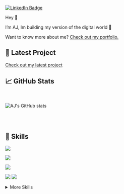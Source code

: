 [![LinkedIn Badge](https://img.shields.io/badge/LinkedIn-Profile-informational?style=flat&logo=linkedin&logoColor=white&color=0D76A8)](https://www.linkedin.com/in/ajtbrown/)

Hey 👋

I’m AJ, Im building my version of the digital world  :metal:

Want to know more about me? [Check out my portfolio.](https://ajtbrown.com/)

## 📝 Latest Project

[Check out my latest project](https://github.com/AJ-Brown-InTech/libre-api)
<br>
## &#x1f4c8; GitHub Stats

<br>
<!-- <a href="https://github.com/AJ-Brown-InTech">
  <img align="center" style="margin:0.5rem" src="https://github-readme-stats.vercel.app/api/top-langs/?username=AJ-Brown-InTech&hide=html,css&title_color=ffffff&text_color=c9cacc&icon_color=4AB197&bg_color=1A2B34" />
</a> -->

<!-- [![AJ's GitHub stats](https://github-readme-stats.vercel.app/api?username=AJ-Brown-InTech)](https://github.com/AJ-Brown-InTech/github-readme-stats) -->
![AJ's GitHub stats](https://github-readme-stats.vercel.app/api?username=AJ-Brown-InTech&show_icons=true)
<!-- <a href="https://github.com/AJ-Brown-InTech">
  <img align="center" style="margin:0.5rem" src="https://github-readme-stats.vercel.app/api?username=AJ-Brown-InTech&show_icons=true&line_height=27&count_private=true&title_color=ffffff&text_color=c9cacc&icon_color=4AB097&bg_color=1A2B34" alt="Martin's GitHub Stats" />
</a> -->

<br>
<br>

## 💼 Skills

![](https://img.shields.io/badge/Code-Go-informational?style=flat&logo=angular&logoColor=white&color=4AB197)
<!-- ![](https://img.shields.io/badge/Code-JavaScript-informational?style=flat&logo=JavaScript&logoColor=white&color=4AB197)
![](https://img.shields.io/badge/Code-Nodejs-informational?style=flat&logo=ionic&logoColor=white&color=4AB197) -->
![](https://img.shields.io/badge/Code-React-informational?style=flat&logo=react&logoColor=white&color=4AB197)
<!-- ![](https://img.shields.io/badge/Code-Ruby-informational?style=flat&logo=Redux&logoColor=white&color=4AB197) -->
<!-- ![](https://img.shields.io/badge/Code-Python-informational?style=flat&logo=gatsby&logoColor=white&color=4AB197) -->
![](https://img.shields.io/badge/Code-Postgres-informational?style=flat&logo=Java&logoColor=white&color=4AB197)
<!-- ![](https://img.shields.io/badge/Code-CSharp-informational?style=flat&logo=c-sharp&logoColor=white&color=4AB197) -->
![](https://img.shields.io/badge/Code-MongoDB-informational?style=flat&logo=MongoDB&logoColor=white&color=4AB197)
![](https://img.shields.io/badge/Code-MySQL-informational?style=flat&logo=MySQL&logoColor=white&color=4AB197)
<details>
<summary>More Skills</summary>
<br>
  
![](https://img.shields.io/badge/Tools-Docker-informational?style=flat&logo=docker&logoColor=white&color=4AB197)
![](https://img.shields.io/badge/Tools-AWS-informational?style=flat&logo=Pivotal-Tracker&logoColor=white&color=4AB197)
![](https://img.shields.io/badge/Tools-ZSH-informational?style=flat&logo=nginx&logoColor=white&color=4AB197)
![](https://img.shields.io/badge/Tools-Git-informational?style=flat&logo=netlify&logoColor=white&color=4AB197)
<!-- ![](https://img.shields.io/badge/Tools-Bash-informational?style=flat&logo=jenkins&logoColor=white&color=4AB197) -->
<!-- ![](https://img.shields.io/badge/Tools-RVM-informational?style=flat&logo=SonarQube&logoColor=white&color=4AB197) -->
<!-- ![](https://img.shields.io/badge/Tools-Pip3-informational?style=flat&logo=github-actions&logoColor=white&color=4AB197) -->
![](https://img.shields.io/badge/Tools-NPM-informational?style=flat&logo=npm&logoColor=white&color=4AB197)
<!-- ![](https://img.shields.io/badge/Tools-Postman-informational?style=flat&logo=Postman&logoColor=white&color=4AB197) -->
![](https://img.shields.io/badge/Tools-GitHub-informational?style=flat&logo=GitHub&logoColor=white&color=4AB197)
  
</details>

<br>
